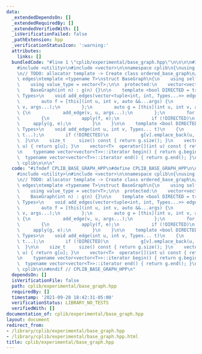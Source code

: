 ```yaml
---
data:
  _extendedDependsOn: []
  _extendedRequiredBy: []
  _extendedVerifiedWith: []
  _isVerificationFailed: false
  _pathExtension: hpp
  _verificationStatusIcon: ':warning:'
  attributes:
    links: []
  bundledCode: "#line 1 \"cplib/experimental/base_graph.hpp\"\n\n\n\n#include <tuple>\n\
    #include <utility>\n#include <vector>\n\nnamespace cplib\n{\nusing namespace std;\n\
    \n// TODO: allocator template -> Create class ordered_base_graph\n// TODO: undirected\
    \ edges\ntemplate <typename T>\nstruct BaseGraph\n{\n    using self       = BaseGraph<T>;\n\
    \    using value_type = vector<T>;\n\n  protected:\n    vector<vector<T>> g;\n\
    \    BaseGraph(int n) : g(n) {}\n\n    template <bool DIRECTED = true, typename...\
    \ Types>\n    void add_edges(vector<tuple<int, int, Types...>> edges)\n    {\n\
    \        auto f = [this](int u, int v, auto &&...args) {\n            add_edge(u,\
    \ v, args...);\n        };\n        auto g = [this](int u, int v, auto &&...args)\
    \ {\n            add_edge(v, u, args...);\n        };\n        for (auto e : edges)\n\
    \        {\n            apply(f, e);\n            if (!DIRECTED)\n           \
    \     apply(g, e);\n        }\n    }\n\n    template <bool DIRECTED=true, typename...\
    \ Types>\n    void add_edge(int u, int v, Types... t)\n    {\n        g[u].emplace_back(v,\
    \ t...);\n        if (!DIRECTED)\n            g[v].emplace_back(u, t...);\n  \
    \  }\n\n    size_t     size() const { return g.size(); }\n    vector<T> &operator[](int\
    \ u) { return g[u]; }\n    vector<T>  operator[](int u) const { return g[u]; }\n\
    \n    typename vector<vector<T>>::iterator begin() { return g.begin(); };\n  \
    \  typename vector<vector<T>>::iterator end() { return g.end(); }\n};\n} // namespace\
    \ cplib\n\n\n"
  code: "#ifndef CPLIB_BASE_GRAPH_HPP\n#define CPLIB_BASE_GRAPH_HPP\n\n#include <tuple>\n\
    #include <utility>\n#include <vector>\n\nnamespace cplib\n{\nusing namespace std;\n\
    \n// TODO: allocator template -> Create class ordered_base_graph\n// TODO: undirected\
    \ edges\ntemplate <typename T>\nstruct BaseGraph\n{\n    using self       = BaseGraph<T>;\n\
    \    using value_type = vector<T>;\n\n  protected:\n    vector<vector<T>> g;\n\
    \    BaseGraph(int n) : g(n) {}\n\n    template <bool DIRECTED = true, typename...\
    \ Types>\n    void add_edges(vector<tuple<int, int, Types...>> edges)\n    {\n\
    \        auto f = [this](int u, int v, auto &&...args) {\n            add_edge(u,\
    \ v, args...);\n        };\n        auto g = [this](int u, int v, auto &&...args)\
    \ {\n            add_edge(v, u, args...);\n        };\n        for (auto e : edges)\n\
    \        {\n            apply(f, e);\n            if (!DIRECTED)\n           \
    \     apply(g, e);\n        }\n    }\n\n    template <bool DIRECTED=true, typename...\
    \ Types>\n    void add_edge(int u, int v, Types... t)\n    {\n        g[u].emplace_back(v,\
    \ t...);\n        if (!DIRECTED)\n            g[v].emplace_back(u, t...);\n  \
    \  }\n\n    size_t     size() const { return g.size(); }\n    vector<T> &operator[](int\
    \ u) { return g[u]; }\n    vector<T>  operator[](int u) const { return g[u]; }\n\
    \n    typename vector<vector<T>>::iterator begin() { return g.begin(); };\n  \
    \  typename vector<vector<T>>::iterator end() { return g.end(); }\n};\n} // namespace\
    \ cplib\n\n#endif // CPLIB_BASE_GRAPH_HPP\n"
  dependsOn: []
  isVerificationFile: false
  path: cplib/experimental/base_graph.hpp
  requiredBy: []
  timestamp: '2021-09-28 18:42:31-05:00'
  verificationStatus: LIBRARY_NO_TESTS
  verifiedWith: []
documentation_of: cplib/experimental/base_graph.hpp
layout: document
redirect_from:
- /library/cplib/experimental/base_graph.hpp
- /library/cplib/experimental/base_graph.hpp.html
title: cplib/experimental/base_graph.hpp
---
```

